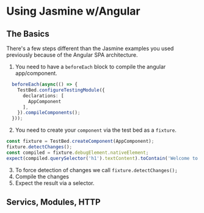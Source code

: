# Using Jasmine w/Angular #


## The Basics ## 

There's a few steps different than the Jasmine examples you used previously because
of the Angular SPA architecture.

1. You need to have a `beforeEach` block to compile the angular app/component.

```typescript
  beforeEach(async(() => {
    TestBed.configureTestingModule({
      declarations: [
        AppComponent
      ],
    }).compileComponents();
  }));
```

2. You need to create your `component` via the test bed as a `fixture`.

```typescript
const fixture = TestBed.createComponent(AppComponent);
fixture.detectChanges();
const compiled = fixture.debugElement.nativeElement;
expect(compiled.querySelector('h1').textContent).toContain('Welcome to app!');
```

3. To force detection of changes we call `fixture.detectChanges();`
4. Compile the changes
5. Expect the result via a selector.

## Servics, Modules, HTTP ##
